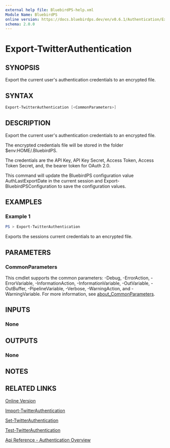 ```yaml
---
external help file: BluebirdPS-help.xml
Module Name: BluebirdPS
online version: https://docs.bluebirdps.dev/en/v0.6.1/Authentication/Export-TwitterAuthentication
schema: 2.0.0
---
```


# Export-TwitterAuthentication

## SYNOPSIS

Export the current user's authentication credentials to an encrypted file.

## SYNTAX

```powershell
Export-TwitterAuthentication [<CommonParameters>]
```

## DESCRIPTION

Export the current user's authentication credentials to an encrypted file.

The encrypted credentials file will be stored in the folder $env:HOME/.BluebirdPS.

The credentials are the API Key, API Key Secret, Access Token, Access Token Secret, and, the bearer token for OAuth 2.0.

This command will update the BluebirdPS configuration value AuthLastExportDate in the current session and Export-BluebirdPSConfiguration to save the configuration values.

## EXAMPLES

### Example 1

```powershell
PS > Export-TwitterAuthentication
```

Exports the sessions current credentials to an encrypted file.

## PARAMETERS

### CommonParameters

This cmdlet supports the common parameters: -Debug, -ErrorAction, -ErrorVariable, -InformationAction, -InformationVariable, -OutVariable, -OutBuffer, -PipelineVariable, -Verbose, -WarningAction, and -WarningVariable. For more information, see [about_CommonParameters](http://go.microsoft.com/fwlink/?LinkID=113216).

## INPUTS

### None

## OUTPUTS

### None

## NOTES

## RELATED LINKS

[Online Version](https://docs.bluebirdps.dev/en/v0.6.1/Authentication/Export-TwitterAuthentication)

[Import-TwitterAuthentication](https://docs.bluebirdps.dev/en/v0.6.1/Authentication/Import-TwitterAuthentication)

[Set-TwitterAuthentication](https://docs.bluebirdps.dev/en/v0.6.1/Authentication/Set-TwitterAuthentication)

[Test-TwitterAuthentication](https://docs.bluebirdps.dev/en/v0.6.1/Authentication/Test-TwitterAuthentication)

[Api Reference - Authentication Overview](https://developer.twitter.com/en/docs/authentication/overview)
